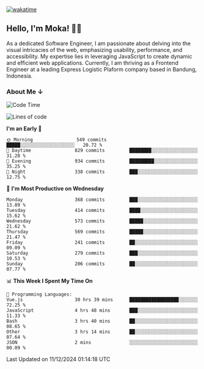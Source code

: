 [![wakatime](https://wakatime.com/badge/user/af9abd23-dba3-4dbe-973c-b045a9417a55.svg?style=social)](https://wakatime.com/@af9abd23-dba3-4dbe-973c-b045a9417a55)
## Hello, I'm Moka! 👋🏼


As a dedicated Software Engineer, I am passionate about delving into the visual intricacies of the web, emphasizing usability, performance, and accessibility. My expertise lies in leveraging JavaScript to create dynamic and efficient web applications. Currently, I am thriving as a Frontend Engineer at a leading Express Logistic Plaform company based in Bandung, Indonesia.

### About Me ↓

<!--START_SECTION:waka-->
![Code Time](http://img.shields.io/badge/Code%20Time-11%2C392%20hrs%2013%20mins-blue)

![Lines of code](https://img.shields.io/badge/From%20Hello%20World%20I%27ve%20Written-4.2%20million%20lines%20of%20code-blue)

**I'm an Early 🐤** 

```text
🌞 Morning                549 commits         █████░░░░░░░░░░░░░░░░░░░░   20.72 % 
🌆 Daytime                829 commits         ████████░░░░░░░░░░░░░░░░░   31.28 % 
🌃 Evening                934 commits         █████████░░░░░░░░░░░░░░░░   35.25 % 
🌙 Night                  338 commits         ███░░░░░░░░░░░░░░░░░░░░░░   12.75 % 
```
📅 **I'm Most Productive on Wednesday** 

```text
Monday                   368 commits         ███░░░░░░░░░░░░░░░░░░░░░░   13.89 % 
Tuesday                  414 commits         ████░░░░░░░░░░░░░░░░░░░░░   15.62 % 
Wednesday                573 commits         █████░░░░░░░░░░░░░░░░░░░░   21.62 % 
Thursday                 569 commits         █████░░░░░░░░░░░░░░░░░░░░   21.47 % 
Friday                   241 commits         ██░░░░░░░░░░░░░░░░░░░░░░░   09.09 % 
Saturday                 279 commits         ███░░░░░░░░░░░░░░░░░░░░░░   10.53 % 
Sunday                   206 commits         ██░░░░░░░░░░░░░░░░░░░░░░░   07.77 % 
```


📊 **This Week I Spent My Time On** 

```text
💬 Programming Languages: 
Vue.js                   30 hrs 39 mins      ██████████████████░░░░░░░   72.25 % 
JavaScript               4 hrs 48 mins       ███░░░░░░░░░░░░░░░░░░░░░░   11.33 % 
Bash                     3 hrs 40 mins       ██░░░░░░░░░░░░░░░░░░░░░░░   08.65 % 
Other                    3 hrs 14 mins       ██░░░░░░░░░░░░░░░░░░░░░░░   07.64 % 
JSON                     2 mins              ░░░░░░░░░░░░░░░░░░░░░░░░░   00.09 % 
```


 Last Updated on 11/12/2024 01:14:18 UTC
<!--END_SECTION:waka-->
